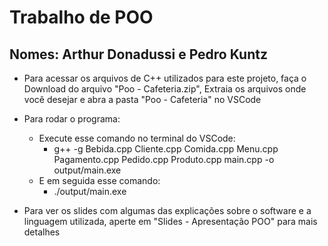 # Trabalho de POO
## Nomes: Arthur Donadussi e Pedro Kuntz

- Para acessar os arquivos de C++ utilizados para este projeto, faça o Download do arquivo "Poo - Cafeteria.zip", Extraia os arquivos onde você desejar e abra a pasta "Poo - Cafeteria" no VSCode

- Para rodar o programa:
    - Execute esse comando no terminal do VSCode: 
        - g++ -g Bebida.cpp Cliente.cpp Comida.cpp Menu.cpp Pagamento.cpp Pedido.cpp Produto.cpp main.cpp -o output/main.exe
    - E em seguida esse comando:
        - ./output/main.exe

- Para ver os slides com algumas das explicações sobre o software e a linguagem utilizada, aperte em "Slides - Apresentação POO" para mais detalhes
